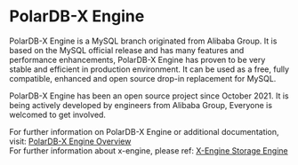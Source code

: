# PolarDB-X Engine
PolarDB-X Engine is a MySQL branch originated from Alibaba Group. It is based on the MySQL official release and has many features and performance enhancements, PolarDB-X Engine has proven to be very stable and efficient in production environment. It can be used as a free, fully compatible, enhanced and open source drop-in replacement for MySQL.

PolarDB-X Engine has been an open source project since October 2021. It is being actively developed by engineers from Alibaba Group, Everyone is welcomed to get involved.

For further information on PolarDB-X Engine or additional documentation, visit:  [PolarDB-X Engine Overview](https://github.com/polardb/polardbx-engine/wiki/1-PolarDB-X-Engine-Overview)
<br>
For further information about x-engine, please ref:
[X-Engine Storage Engine](https://github.com/polardb/polardbx-engine/wiki/2-X-Engine-Overview)
